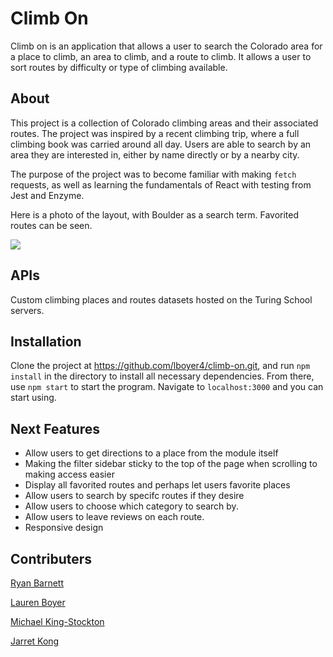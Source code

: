 # Climb On

Climb on is an application that allows a user to search the Colorado area for a place to climb, an area to climb, and a route to climb. It allows a user to sort routes by difficulty or type of climbing available. 

## About

This project is a collection of Colorado climbing areas and their associated routes. The project was inspired by a recent climbing trip, where a full climbing book was carried around all day. Users are able to search by an area they are interested in, either by name directly or by a nearby city.

The purpose of the project was to become familiar with making `fetch` requests, as well as learning the fundamentals of React with testing from Jest and Enzyme.

Here is a photo of the layout, with Boulder as a search term. Favorited routes can be seen.

![](https://i.imgur.com/7nEfWNJ.jpg)

## APIs

Custom climbing places and routes datasets hosted on the Turing School servers.

## Installation

Clone the project at https://github.com/lboyer4/climb-on.git, and run `npm install` in the directory to install all necessary dependencies. From there, use `npm start` to start the program. Navigate to `localhost:3000` and you can start using.

## Next Features

- Allow users to get directions to a place from the module itself
- Making the filter sidebar sticky to the top of the page when scrolling to making access easier
- Display all favorited routes and perhaps let users favorite places
- Allow users to search by specifc routes if they desire
- Allow users to choose which category to search by.
- Allow users to leave reviews on each route.
- Responsive design

## Contributers

[Ryan Barnett](https://github.com/RyanDBarnett)

[Lauren Boyer](https://github.com/lboyer4)

[Michael King-Stockton](https://github.com/KStockton)

[Jarret Kong](https://github.com/jarrettkong)


